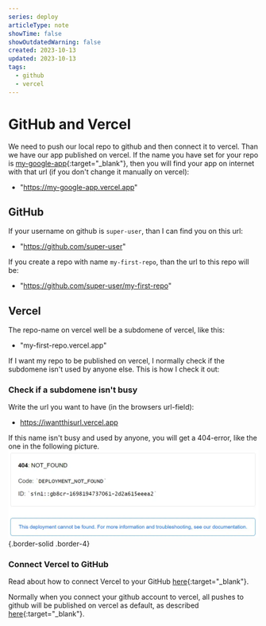 ```yaml
---
series: deploy
articleType: note
showTime: false
showOutdatedWarning: false
created: 2023-10-13
updated: 2023-10-13
tags:
  - github
  - vercel
---
```


# GitHub and Vercel
We need to push our local repo to github and then connect it to vercel. Than we have our app published on vercel. If the name you have set for your repo is [my-google-app](https://my-google-app.vercel.app){:target="_blank"}, then you will find your app on internet with that url (if you don't change it manually on vercel): 
- "https://my-google-app.vercel.app"

## GitHub
If your username on github is `super-user`, than I can find you on this url: 
- "https://github.com/super-user"

If you create a repo with name `my-first-repo`, than the url to this repo will be: 
- "https://github.com/super-user/my-first-repo"

## Vercel
The repo-name on vercel well be a subdomene of vercel, like this:
- "my-first-repo.vercel.app"

If I want my repo to be published on vercel, I normally check if the subdomene isn't used by anyone else. This is how I check it out:

### Check if a subdomene isn't busy
Write the url you want to have (in the browsers url-field):
- https://iwantthisurl.vercel.app

If this name isn't busy and used by anyone, you will get a 404-error, like the one in the following picture.
![Error 404: The url dosn't exist! Take it if you want it:)](./404-not-found.webp "Error 404: The url dosn't exist! Take it if you want it:)"){.border-solid .border-4}

### Connect Vercel to GitHub
Read about how to connect Vercel to your GitHub [here](https://vercel.com/docs/deployments/git/vercel-for-github){:target="_blank"}.

Normally when you connect your github account to vercel, all pushes to github will be published on vercel as default, as described [here](https://vercel.com/docs/deployments/git/vercel-for-github){:target="_blank"}.

<!-- 
Made by lovkyndig 2023.
-->